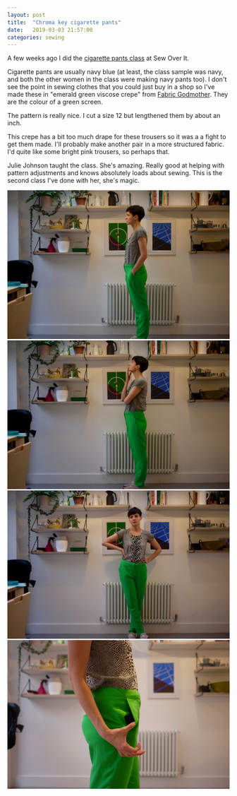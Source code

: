 ```yaml
---
layout: post
title:  "Chroma key cigarette pants"
date:   2019-03-03 21:57:00
categories: sewing
---
```


A few weeks ago I did the [cigarette pants class](https://sewoverit.co.uk/cigarette-pants/) at Sew Over It.

Cigarette pants are usually navy blue (at least, the class sample was navy, and both the other women in the class were making navy pants too). I don't see the point in sewing clothes that you could just buy in a shop so I've made these in "emerald green viscose crepe" from [Fabric Godmother](https://www.fabricgodmother.co.uk/sorrento-viscose-crepe-emerald/). They are the colour of a green screen.

The pattern is really nice. I cut a size 12 but lengthened them by about an inch.

This crepe has a bit too much drape for these trousers so it was a a fight to get them made. I'll probably make another pair in a more structured fabric. I'd quite like some bright pink trousers, so perhaps that.

Julie Johnson taught the class. She's amazing. Really good at helping with pattern adjustments and knows absolutely loads about sewing. This is the second class I've done with her, she's magic.

![TN31](/assets/img/sewing/chroma-key-trousers-1.jpg)
![TN31](/assets/img/sewing/chroma-key-trousers-2.jpg)
![TN31](/assets/img/sewing/chroma-key-trousers-3.jpg)
![TN31](/assets/img/sewing/chroma-key-trousers-4.jpg)

